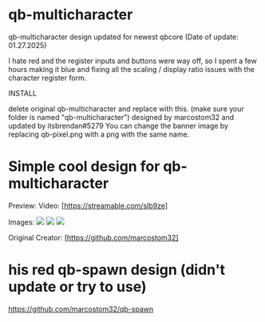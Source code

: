 # qb-multicharacter
qb-multicharacter design updated for newest qbcore (Date of update: 01.27.2025)

I hate red and the register inputs and buttons were way off, 
so I spent a few hours making it blue and fixing all the scaling / display ratio issues with the character register form.


INSTALL

delete original qb-multicharacter and replace with this. (make sure your folder is named "qb-multicharacter")
designed by marcostom32 and updated by itsbrendan#5279
You can change the banner image by replacing qb-pixel.png with a png with the same name.

# Simple cool design for qb-multicharacter
Preview:
Video: [https://streamable.com/slb9ze]

Images:
![](https://cdn.discordapp.com/attachments/797581154315927573/913605200894390322/unknown.png)
![](https://cdn.discordapp.com/attachments/797581154315927573/913605260491231252/unknown.png)
![](https://cdn.discordapp.com/attachments/797581154315927573/913605989880692827/unknown.png)

Original Creator: [https://github.com/marcostom32]
# his red qb-spawn design (didn't update or try to use)

https://github.com/marcostom32/qb-spawn


